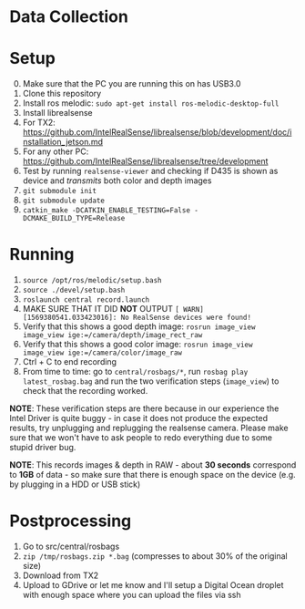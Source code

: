 # Data Collection

# Setup

0. Make sure that the PC you are running this on has USB3.0
1. Clone this repository
2. Install ros melodic: `sudo apt-get install ros-melodic-desktop-full`
3. Install librealsense
  1. For TX2: https://github.com/IntelRealSense/librealsense/blob/development/doc/installation_jetson.md
  2. For any other PC: https://github.com/IntelRealSense/librealsense/tree/development
  3. Test by running `realsense-viewer` and checking if D435 is shown as device and *transmits* both color and depth images
4. `git submodule init`
5. `git submodule update`
6. `catkin_make -DCATKIN_ENABLE_TESTING=False -DCMAKE_BUILD_TYPE=Release`

# Running

1. `source /opt/ros/melodic/setup.bash`
2. `source ./devel/setup.bash`
3. `roslaunch central record.launch`
4. MAKE SURE THAT IT DID **NOT** OUTPUT `[ WARN] [1569380541.033423016]: No RealSense devices were found!`
5. Verify that this shows a good depth image: `rosrun image_view image_view ige:=/camera/depth/image_rect_raw`
6. Verify that this shows a good color image: `rosrun image_view image_view ige:=/camera/color/image_raw`
7. Ctrl + C to end recording
8. From time to time: go to `central/rosbags/*`, run `rosbag play latest_rosbag.bag` and run the two verification steps (`image_view`) to check that the recording worked. 

**NOTE**: These verification steps are there because in our experience the Intel Driver is quite buggy - in case it does not produce the expected results, try unplugging and replugging the realsense camera. Please make sure that we won't have to ask people to redo everything due to some stupid driver bug.

**NOTE**: This records images & depth in RAW - about **30 seconds** correspond to **1GB** of data - so make sure that there is enough space on the device (e.g. by plugging in a HDD or USB stick)

# Postprocessing

1. Go to src/central/rosbags
2. `zip /tmp/rosbags.zip *.bag` (compresses to about 30% of the original size)
3. Download from TX2
4. Upload to GDrive or let me know and I'll setup a Digital Ocean droplet with enough space where you can upload the files via ssh